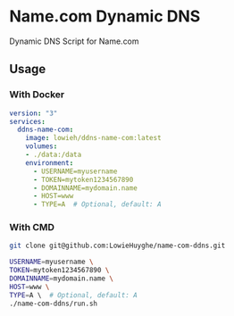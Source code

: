 # Name.com Dynamic DNS

Dynamic DNS Script for Name.com


## Usage

### With Docker

```yaml
version: "3"
services:
  ddns-name-com:
    image: lowieh/ddns-name-com:latest
    volumes:
    - ./data:/data
    environment:
      - USERNAME=myusername
      - TOKEN=mytoken1234567890
      - DOMAINNAME=mydomain.name
      - HOST=www
      - TYPE=A  # Optional, default: A
```

### With CMD

```bash
git clone git@github.com:LowieHuyghe/name-com-ddns.git

USERNAME=myusername \
TOKEN=mytoken1234567890 \
DOMAINNAME=mydomain.name \
HOST=www \
TYPE=A \  # Optional, default: A
./name-com-ddns/run.sh
```
